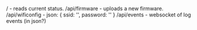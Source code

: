 / - reads current status.
/api/firmware - uploads a new firmware.
/api/wificonfig - json: { ssid: '', password: '' }
/api/events - websocket of log events (in json?)
